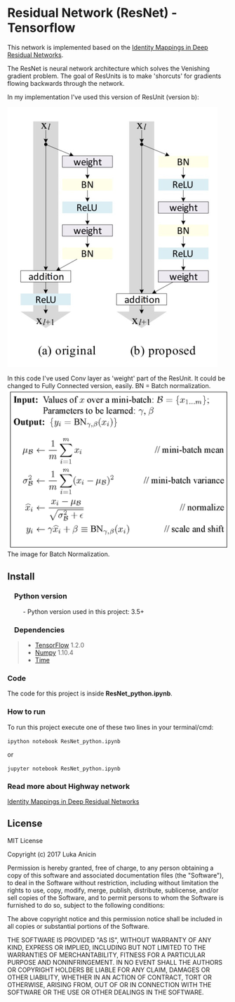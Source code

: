# Residual Network (ResNet) - Tensorflow

This network is implemented based on the [Identity Mappings in Deep Residual Networks](https://arxiv.org/pdf/1603.05027.pdf).

The ResNet is neural network architecture which solves the Venishing gradient problem. The goal of ResUnits is to make 'shorcuts' for gradients flowing backwards through the network.

In my implementation I've used this version of ResUnit (version b):

![](resunit.jpeg)

In this code I've used Conv layer as 'weight' part of the ResUnit. It could be changed to Fully Connected version, easily. BN = Batch normalization.
![](batch_norm.png)
The image for Batch Normalization.

## Install

### &nbsp;&nbsp;&nbsp; Python version
&nbsp;&nbsp;&nbsp;&nbsp;&nbsp;&nbsp;&nbsp;&nbsp;&nbsp;- Python version used in this project: 3.5+

### &nbsp;&nbsp;&nbsp; Dependencies

> *  [TensorFlow](http://tensorflow.org) 1.2.0
> *  [Numpy](http://www.numpy.org) 1.10.4
> *  [Time]()


### Code

The code for this project is inside **ResNet_python.ipynb**.

### How to run

To run this project execute one of these two lines in your terminal/cmd:

`ipython notebook ResNet_python.ipynb`

or

`jupyter notebook ResNet_python.ipynb`


### Read more about Highway network

[Identity Mappings in Deep Residual Networks](https://arxiv.org/pdf/1603.05027.pdf)

## License

MIT License

Copyright (c) 2017 Luka Anicin

Permission is hereby granted, free of charge, to any person obtaining a copy
of this software and associated documentation files (the "Software"), to deal
in the Software without restriction, including without limitation the rights
to use, copy, modify, merge, publish, distribute, sublicense, and/or sell
copies of the Software, and to permit persons to whom the Software is
furnished to do so, subject to the following conditions:

The above copyright notice and this permission notice shall be included in all
copies or substantial portions of the Software.

THE SOFTWARE IS PROVIDED "AS IS", WITHOUT WARRANTY OF ANY KIND, EXPRESS OR
IMPLIED, INCLUDING BUT NOT LIMITED TO THE WARRANTIES OF MERCHANTABILITY,
FITNESS FOR A PARTICULAR PURPOSE AND NONINFRINGEMENT. IN NO EVENT SHALL THE
AUTHORS OR COPYRIGHT HOLDERS BE LIABLE FOR ANY CLAIM, DAMAGES OR OTHER
LIABILITY, WHETHER IN AN ACTION OF CONTRACT, TORT OR OTHERWISE, ARISING FROM,
OUT OF OR IN CONNECTION WITH THE SOFTWARE OR THE USE OR OTHER DEALINGS IN THE
SOFTWARE.
